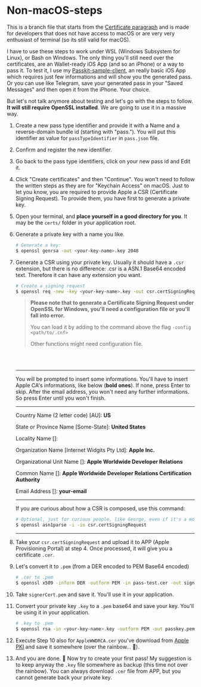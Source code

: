 # Non-macOS-steps

This is a branch file that starts from the [Certificate paragraph](./README.md#certificates) and is made for developers that does not have access to macOS or are very very enthusiast of terminal (so its still valid for macOS).

I have to use these steps to work under WSL (Windows Subsystem for Linux), or Bash on Windows. The only thing you'll still need over the certificates, are an Wallet-ready iOS App (and so an iPhone) or a way to pass it.
To test it, I use my [Passkit-sample-client](https://github.com/alexandercerutti/passkit-sample-client), an really basic iOS App which requires just few informations and will show you the generated pass. Or you can use like Telegram, save your generated pass in your "Saved Messages" and then open it from the iPhone. Your choice.

But let's not talk anymore about testing and let's go with the steps to follow. **It will still require OpenSSL installed**. We are going to use it in a massive way.


1. Create a new pass type identifier and provide it with a Name and a reverse-domain bundle id (starting with "pass."). You will put this identifier as value for `passTypeIdentifier` in `pass.json` file.

2. Confirm and register the new identifier.

3. Go back to the pass type identifiers, click on your new pass id and Edit it.

4. Click "Create certificates" and then "Continue". You won't need to follow the written steps as they are for "Keychain Access" on macOS. Just to let you know, you are required to provide Apple a CSR (Certificate Signing Request). To provide them, you have first to generate a private key.

5. Open your terminal, and **place yourself in a good directory for you**. It may be the `certs/` folder in your application root.

6. Generate a private key with a name you like.

	```sh
	# Generate a key:
	$ openssl genrsa -out <your-key-name>.key 2048
	```

7. Generate a CSR using your private key. Usually it should have a `.csr` extension, but there is no difference: .csr is a ASN.1 Base64 encoded text. Therefore it can have any extension you want.

	```sh
	# Create a signing request
	$ openssl req -new -key <your-key-name>.key -out csr.certSigningRequest
	```

	> **Please note that to generate a Certificate Signing Request under OpenSSL for Windows, you'll need a configuration file or you'll fall into error.**
	>
	> You can load it by adding to the command above the flag `-config <path/to/.cnf>`
	>
	> Other functions might need configuration file.

	<br>
	<br>
	<hr>

	You will be prompted to insert some informations. You'll have to insert Apple CA's informations, like below (**bold ones**). If none, press Enter to skip. After the email address, you won't need any further informations. So press Enter until you won't finish.

	<hr>

	Country Name (2 letter code) [AU]: **US**

	State or Province Name [Some-State]: **United States**

	Locality Name []:

	Organization Name [Internet Widgits Pty Ltd]: **Apple Inc.**

	Organizational Unit Name []: **Apple Worldwide Developer Relations**

	Common Name []: **Apple Worldwide Developer Relations Certification Authority**

	Email Address []: **your-email**

	<hr>

	If you are curious about how a CSR is composed, use this command:

	```sh
	# Optional, just for curious people, like George, even if it's a monkey.
	$ openssl asn1parse -i -in csr.certSigningRequest
	```
	<hr>

8. Take your `csr.certSigningRequest` and upload it to APP (Apple Provisioning Portal) at step 4. Once processed, it will give you a certificate `.cer`.

9. Let's convert it to `.pem` (from a DER encoded to PEM Base64 encoded)

	```sh
	# .cer to .pem
	$ openssl x509 -inform DER -outform PEM -in pass-test.cer -out signerCert.pem
	```

10. Take `signerCert.pem` and save it. You'll use it in your application.

11. Convert your private key `.key` to a `.pem` base64 and save your key. You'll be using it in your application.

	```sh
	# .key to .pem
	$ openssl rsa -in <your-key-name>.key -outform PEM -out passkey.pem
	```

12. Execute Step 10 also for `AppleWWDRCA.cer` you've download from [Apple PKI](https://www.apple.com/certificateauthority/) and save it somewhere (over the rainbow... 🌈).

13. And you are done. 🎉 Now try to create your first pass! My suggestion is to keep anyway the `.key` file somewhere as backup (this time not over the rainbow). You can always download `.cer` file from APP, but you cannot generate back your private key.
